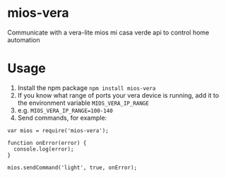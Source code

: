# mios-vera

Communicate with a vera-lite mios mi casa verde api to control home automation

# Usage
1. Install the npm package `npm install mios-vera`
1. If you know what range of ports your vera device is running, add it to the environment variable `MIOS_VERA_IP_RANGE`
  1. e.g. `MIOS_VERA_IP_RANGE=100-140`
1. Send commands, for example:
```
var mios = require('mios-vera');

function onError(error) {
  console.log(error);
}

mios.sendCommand('light', true, onError);
```
